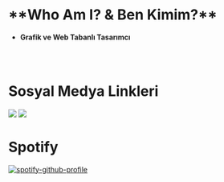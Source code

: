 <h1>
  **Who Am I? & Ben Kimim?**
</h1>
<ul>
 <li><b>Grafik ve Web Tabanlı Tasarımcı</b></li>
</ul>

<h3>
 <br>
 <h1>Sosyal Medya Linkleri</h1>
 <a href="https://open.spotify.com/user/zzykeijuuo3t2kpl6grmgo6gy" target="blank_">
  <img src="https://img.shields.io/badge/spotify%20-1ED760.svg?&style=for-the-badge&logo=spotify&logoColor=white"></a>
 <a href="https://discord.gg/ykzDraBk" target="blank_">
  <img src="https://img.shields.io/badge/discord%20-7289DA.svg?&style=for-the-badge&logo=discord&logoColor=white"></a>
</h3>

<br>
<h1>Spotify</h1>

[![spotify-github-profile](https://spotify-github-profile.vercel.app/api/view?uid=zzykeijuuo3t2kpl6grmgo6gy&cover_image=true&theme=novatorem&show_offline=false&background_color=4f4f4f&interchange=false&bar_color=53b14f&bar_color_cover=false)](https://github.com/kittinan/spotify-github-profile)
